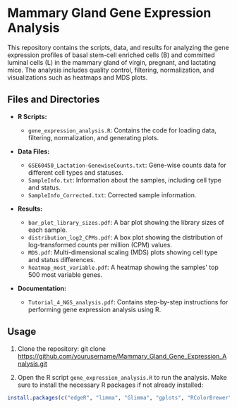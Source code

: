 # Mammary Gland Gene Expression Analysis

This repository contains the scripts, data, and results for analyzing the gene expression profiles of basal stem-cell enriched cells (B) and committed luminal cells (L) in the mammary gland of virgin, pregnant, and lactating mice. The analysis includes quality control, filtering, normalization, and visualizations such as heatmaps and MDS plots.

## Files and Directories

- **R Scripts:**
  - `gene_expression_analysis.R`: Contains the code for loading data, filtering, normalization, and generating plots.
  
- **Data Files:**
  - `GSE60450_Lactation-GenewiseCounts.txt`: Gene-wise counts data for different cell types and statuses.
  - `SampleInfo.txt`: Information about the samples, including cell type and status.
  - `SampleInfo_Corrected.txt`: Corrected sample information.

- **Results:**
  - `bar_plot_library_sizes.pdf`: A bar plot showing the library sizes of each sample.
  - `distribution_log2_CPMs.pdf`: A box plot showing the distribution of log-transformed counts per million (CPM) values.
  - `MDS.pdf`: Multi-dimensional scaling (MDS) plots showing cell type and status differences.
  - `heatmap_most_variable.pdf`: A heatmap showing the samples' top 500 most variable genes.

- **Documentation:**
  - `Tutorial_4_NGS_analysis.pdf`: Contains step-by-step instructions for performing gene expression analysis using R.

## Usage

1. Clone the repository:
git clone https://github.com/yourusername/Mammary_Gland_Gene_Expression_Analysis.git


2. Open the R script `gene_expression_analysis.R` to run the analysis. Make sure to install the necessary R packages if not already installed:
```R
install.packages(c("edgeR", "limma", "Glimma", "gplots", "RColorBrewer", "org.Mm.eg.db", "GO.db"))
